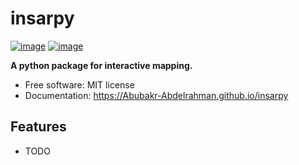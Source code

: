 # insarpy


[![image](https://img.shields.io/pypi/v/insarpy.svg)](https://pypi.python.org/pypi/insarpy)
[![image](https://img.shields.io/conda/vn/conda-forge/insarpy.svg)](https://anaconda.org/conda-forge/insarpy)


**A python package for interactive mapping.**


-   Free software: MIT license
-   Documentation: https://Abubakr-Abdelrahman.github.io/insarpy
    

## Features

-   TODO
